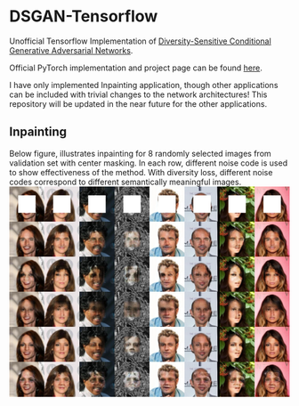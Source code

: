 # DSGAN-Tensorflow
Unofficial Tensorflow Implementation of [Diversity-Sensitive Conditional Generative Adversarial Networks](https://openreview.net/forum?id=rJliMh09F7). 

Official PyTorch implementation and project page can be found [here](https://github.com/maga33/DSGAN).

I have only implemented Inpainting application, though other applications can be included with trivial changes to the network architectures! This repository will be updated in the near future for the other applications.

## Inpainting

Below figure, illustrates inpainting for 8 randomly selected images from validation set with center masking. In each row, different noise code is used to show effectiveness of the method. With diversity loss, different noise codes correspond to different semantically meaningful images. 
![Inpainting illustration](https://github.com/yasinyazici/DSGAN-Tensorflow/blob/master/examples/generation_016000.jpg)

